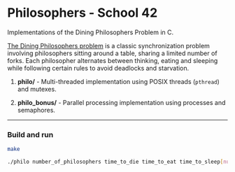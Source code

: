 #  Philosophers - School 42

Implementations of the Dining Philosophers Problem in C.

[The Dining Philosophers problem](https://en.wikipedia.org/wiki/Dining_philosophers_problem) is a classic synchronization problem involving philosophers sitting around a table, sharing a limited number of forks. Each philosopher alternates between thinking, eating and sleeping while following certain rules to avoid deadlocks and starvation.

1. **philo/** - Multi-threaded implementation using POSIX threads (`pthread`) and mutexes.

2. **philo_bonus/** - Parallel processing implementation using processes and semaphores.

---

### Build and run

```bash
make

./philo number_of_philosophers time_to_die time_to_eat time_to_sleep[number_of_times_each_philosopher_must_eat]
```
